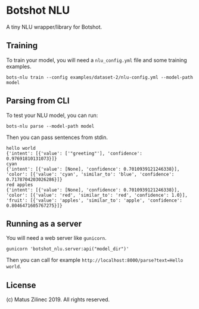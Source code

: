 # Botshot NLU

A tiny NLU wrapper/library for Botshot.

## Training
To train your model, you will need a `nlu_config.yml` file and some training examples.
```
bots-nlu train --config examples/dataset-2/nlu-config.yml --model-path model
```

## Parsing from CLI
To test your NLU model, you can run:
```
bots-nlu parse --model-path model
```
Then you can pass sentences from stdin.
```
hello world
{'intent': [{'value': ['"greeting"'], 'confidence': 0.97691810131073}]}
cyan
{'intent': [{'value': [None], 'confidence': 0.7010939121246338}], 'color': [{'value': 'cyan', 'similar_to': 'blue', 'confidence': 0.7178704203026286}]}
red apples
{'intent': [{'value': [None], 'confidence': 0.7010939121246338}], 'color': [{'value': 'red', 'similar_to': 'red', 'confidence': 1.0}], 'fruit': [{'value': 'apples', 'similar_to': 'apple', 'confidence': 0.8046471605767275}]}
```

## Running as a server
You will need a web server like `gunicorn`.
```
gunicorn 'botshot_nlu.server:api("model_dir")'
```
Then you can call for example `http://localhost:8000/parse?text=Hello world`.

## License
(c) Matus Zilinec 2019. All rights reserved.
